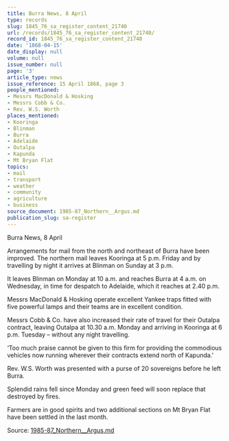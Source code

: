 ```yaml
---
title: Burra News, 8 April
type: records
slug: 1845_76_sa_register_content_21740
url: /records/1845_76_sa_register_content_21740/
record_id: 1845_76_sa_register_content_21740
date: '1868-04-15'
date_display: null
volume: null
issue_number: null
page: '3'
article_type: news
issue_reference: 15 April 1868, page 3
people_mentioned:
- Messrs MacDonald & Hosking
- Messrs Cobb & Co.
- Rev. W.S. Worth
places_mentioned:
- Kooringa
- Blinman
- Burra
- Adelaide
- Outalpa
- Kapunda
- Mt Bryan Flat
topics:
- mail
- transport
- weather
- community
- agriculture
- business
source_document: 1985-87_Northern__Argus.md
publication_slug: sa-register
---
```


Burra News, 8 April

Arrangements for mail from the north and northeast of Burra have been improved.  The northern mail leaves Kooringa at 5 p.m. Friday and by travelling by night it arrives at Blinman on Sunday at 3 p.m.

It leaves Blinman on Monday at 10 a.m. and reaches Burra at 4 a.m. on Wednesday, in time for despatch to Adelaide, which it reaches at 2.40 p.m.

Messrs MacDonald & Hosking operate excellent Yankee traps fitted with five powerful lamps and their teams are in excellent condition.

Messrs Cobb & Co. have also increased their rate of travel for their Outalpa contract, leaving Outalpa at 10.30 a.m. Monday and arriving in Kooringa at 6 p.m. Tuesday – without any night travelling.

‘Too much praise cannot be given to this firm for providing the commodious vehicles now running wherever their contracts extend north of Kapunda.’

Rev. W.S. Worth was presented with a purse of 20 sovereigns before he left Burra.

Splendid rains fell since Monday and green feed will soon replace that destroyed by fires.

Farmers are in good spirits and two additional sections on Mt Bryan Flat have been settled in the last month.

Source: [1985-87_Northern__Argus.md](/downloads/markdown/1985-87_Northern__Argus.md)
